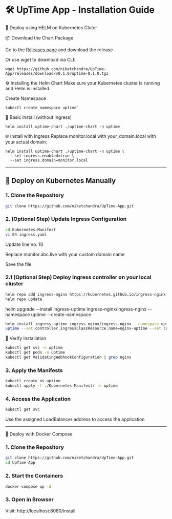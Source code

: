 # 🛠️ UpTime App - Installation Guide

🚀 Deploy using HELM on Kubernetes Cluter

📦 Download the Chart Package

Go to the [Releases page](https://github.com/niketchandra/UpTime-App/releases) and download the release

Or use wget to download via CLI:

```
wget https://github.com/niketchandra/UpTime-App/releases/download/v0.1.0/uptime-0.1.0.tgz
```

⚙️ Installing the Helm Chart
Make sure your Kubernetes cluster is running and Helm is installed.

Create Namespace

```
kubectl create namespace uptime`
```

🔧 Basic Install (without Ingress)

```
helm install uptime-chart ./uptime-chart -n uptime
```

🌐 Install with Ingress
Replace monitor.local with your_domain.local with your actual domain:

```
helm install uptime-chart ./uptime-chart -n uptime \
  --set ingress.enabled=true \
  --set ingress.domain=monitor.local
```
--------------------------------------------------------------------

## 🚀 Deploy on Kubernetes Manually

### 1. Clone the Repository

```bash
git clone https://github.com/niketchandra/UpTime-App.git

```
###  2. (Optional Step) Update Ingress Configuration
```bash
cd Kubernetes-Manifest
vi 04-ingress.yaml
```

Update line no. 10

Replace monitor.abc.live with your custom domain name

Save the file

###  2.1 (Optional Step) Deploy Ingress controller on your local cluster

```bash
helm repo add ingress-nginx https://kubernetes.github.io/ingress-nginx
helm repo update
```

helm upgrade --install ingress-uptime ingress-nginx/ingress-nginx --namespace uptime --create-namespace

```bash
helm install ingress-uptime ingress-nginx/ingress-nginx --namespace uptime --create-namespace --set controller.ingressClass=nginx-
uptime --set controller.ingressClassResource.name=nginx-uptime --set controller.service.type=LoadBalancer --set controller.service.loadBalancerIP=192.168.1.184
```
🧪 Verify Installation
```bash
kubectl get svc -n uptime
kubectl get pods -n uptime
kubectl get ValidatingWebhookConfiguration | grep nginx
```

### 3. Apply the Manifests

```bash
kubectl create ns uptime
kubectl apply -f ./Kubernetes-Manifest/ -n uptime
```

### 4. Access the Application

```bash
kubectl get svc
```

Use the assigned LoadBalancer address to access the application

--------------------------------------------------------------------

🐳 Deploy with Docker Compose

### 1. Clone the Repository

```bash
git clone https://github.com/niketchandra/UpTime-App.git
cd UpTime-App
```

### 2. Start the Containers

```bash
docker-compose up -d
```
### 3. Open in Browser
Visit: http://localhost:8080/install

